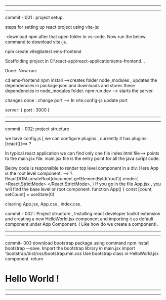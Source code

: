  *******************************************************************************
 *******************************************************************************
commit - 001 : project setup.

steps for setting up react project using vite-js:

-download npm after that open folder in vs-code. Now run the below command to download vite-js.

npm create vite@latest ems-frontend

Scaffolding project in C:\react-app\react-application\ems-frontend...

Done. Now run:

  cd ems-frontend
  npm install    -->creates folder node_modules , updates the dependencies in package.json and downloads and stores these dependencies in node_modules folder. 
  npm run dev  --> starts the server.
  
  
  changes done :
  change port --> In vite.config-js update port 
  
  server: {
	port : 3000
  }
  
  *****************************************************************************
  *****************************************************************************
  
  commit - 002: project structure
  
  we have config.js [ we can configure plugins , currently it has plugins: [react()]==> ?
  
  In typical react application we can find only one file index.html file--> points to the main.jsx file.
  main.jsx file is the entry point for all the java script code.
  
  Below code is responsible to render top level component in a div. Here App is the root level component. ==> ?.
  ReactDOM.createRoot(document.getElementById('root')).render(
  <React.StrictMode>
    <App />
  </React.StrictMode>,
)
If you go in the file App.jsx , you will find the base level or root component.
  function App() {
  const [count, setCount] = useState(0)
  
  clearing App.jsx, App.css , index.css. 
  
  commit - 002 : Project structure ,  Installing react developer toolkit extension and creating a new HelloWorld.jsx component and importing it as default component under App Component. ( Like how do we create a component).

  ***************************************************************************
  ***************************************************************************
  commit- 003 
  download bootstrap package using command npm install bootstrap --save. 
  Import the bootstrap library in main.jsx import 'bootstrap/dist/css/bootstrap.min.css
  Use bootstrap class in HelloWorld.jsx component. return <h1 className = "text-center"> Hello World ! </h1>


  ***************************************************************************
  ***************************************************************************
  
  
  
